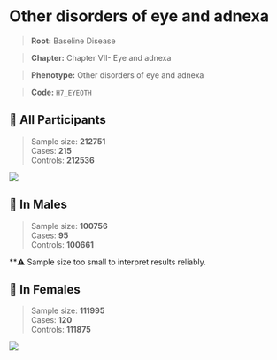 # Other disorders of eye and adnexa

> **Root:** Baseline Disease  

> **Chapter:** Chapter VII- Eye and adnexa  

> **Phenotype:** Other disorders of eye and adnexa  

> **Code:** `H7_EYEOTH`

## 🧪 All Participants  
> Sample size: **212751**  
> Cases: **215**  
> Controls: **212536**
<img src="/Disease/Figures/ALL/Baseline/H7_EYEOTH.png"/>
<CsvTable src="/Disease/Data/ALL/Baseline/LG_H7_EYEOTH.csv" label="🔍 View full results" />

## 👨 In Males  
> Sample size: **100756**  
> Cases: **95**  
> Controls: **100661**

**⚠️ Sample size too small to interpret results reliably.

## 👩 In Females  
> Sample size: **111995**  
> Cases: **120**  
> Controls: **111875**
<img src="/Disease/Figures/Female/Baseline/H7_EYEOTH.png"/>
<CsvTable src="/Disease/Data/Female/Baseline/LG_H7_EYEOTH.csv" label="🔍 View full results" />
